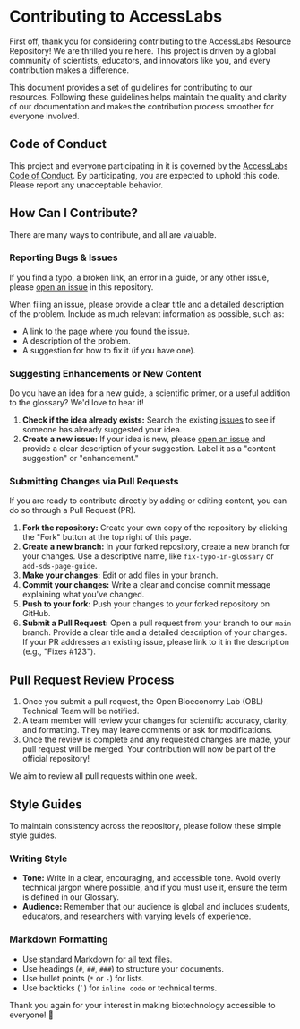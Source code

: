 # Contributing to AccessLabs

First off, thank you for considering contributing to the AccessLabs Resource Repository\! We are thrilled you're here. This project is driven by a global community of scientists, educators, and innovators like you, and every contribution makes a difference.

This document provides a set of guidelines for contributing to our resources. Following these guidelines helps maintain the quality and clarity of our documentation and makes the contribution process smoother for everyone involved.

## Code of Conduct

This project and everyone participating in it is governed by the [AccessLabs Code of Conduct](CODE_OF_CONDUCT.md). By participating, you are expected to uphold this code. Please report any unacceptable behavior.

## How Can I Contribute?

There are many ways to contribute, and all are valuable.

### Reporting Bugs & Issues

If you find a typo, a broken link, an error in a guide, or any other issue, please [open an issue](https://github.com/Jacob-Lapkin/AccessLabs-Resources/issues) in this repository.

When filing an issue, please provide a clear title and a detailed description of the problem. Include as much relevant information as possible, such as:

  - A link to the page where you found the issue.
  - A description of the problem.
  - A suggestion for how to fix it (if you have one).

### Suggesting Enhancements or New Content

Do you have an idea for a new guide, a scientific primer, or a useful addition to the glossary? We'd love to hear it\!

1.  **Check if the idea already exists:** Search the existing [issues](https://github.com/Jacob-Lapkin/AccessLabs-Resources/issues) to see if someone has already suggested your idea.
2.  **Create a new issue:** If your idea is new, please [open an issue](https://github.com/Jacob-Lapkin/AccessLabs-Resources/issues) and provide a clear description of your suggestion. Label it as a "content suggestion" or "enhancement."

### Submitting Changes via Pull Requests

If you are ready to contribute directly by adding or editing content, you can do so through a Pull Request (PR).

1.  **Fork the repository:** Create your own copy of the repository by clicking the "Fork" button at the top right of this page.
2.  **Create a new branch:** In your forked repository, create a new branch for your changes. Use a descriptive name, like `fix-typo-in-glossary` or `add-sds-page-guide`.
3.  **Make your changes:** Edit or add files in your branch.
4.  **Commit your changes:** Write a clear and concise commit message explaining what you've changed.
5.  **Push to your fork:** Push your changes to your forked repository on GitHub.
6.  **Submit a Pull Request:** Open a pull request from your branch to our `main` branch. Provide a clear title and a detailed description of your changes. If your PR addresses an existing issue, please link to it in the description (e.g., "Fixes \#123").

## Pull Request Review Process

1.  Once you submit a pull request, the Open Bioeconomy Lab (OBL) Technical Team will be notified.
2.  A team member will review your changes for scientific accuracy, clarity, and formatting. They may leave comments or ask for modifications.
3.  Once the review is complete and any requested changes are made, your pull request will be merged. Your contribution will now be part of the official repository\!

We aim to review all pull requests within one week.

## Style Guides

To maintain consistency across the repository, please follow these simple style guides.

### Writing Style

  - **Tone:** Write in a clear, encouraging, and accessible tone. Avoid overly technical jargon where possible, and if you must use it, ensure the term is defined in our Glossary.
  - **Audience:** Remember that our audience is global and includes students, educators, and researchers with varying levels of experience.

### Markdown Formatting

  - Use standard Markdown for all text files.
  - Use headings (`#`, `##`, `###`) to structure your documents.
  - Use bullet points (`*` or `-`) for lists.
  - Use backticks (`` ` ``) for `inline code` or technical terms.

Thank you again for your interest in making biotechnology accessible to everyone\! 🌱
